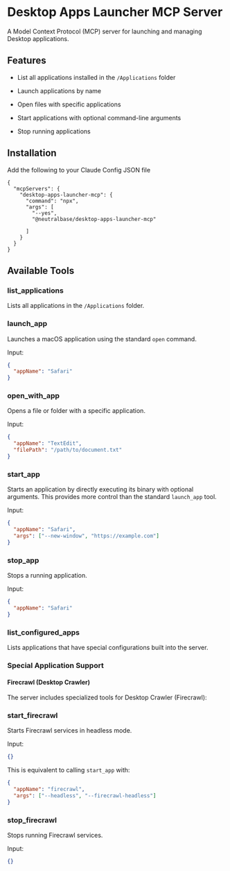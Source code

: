 # Desktop Apps Launcher MCP Server

A Model Context Protocol (MCP) server for launching and managing Desktop applications.

## Features

- List all applications installed in the `/Applications` folder

- Launch applications by name

- Open files with specific applications

- Start applications with optional command-line arguments

- Stop running applications

## Installation

Add the following to your Claude Config JSON file

```
{
  "mcpServers": {
    "desktop-apps-launcher-mcp": {
      "command": "npx",
      "args": [
        "--yes",
        "@neutralbase/desktop-apps-launcher-mcp"

      ]
    }
  }
}
```

## Available Tools

### list_applications

Lists all applications in the `/Applications` folder.

### launch_app

Launches a macOS application using the standard `open` command.

Input:

```json
{
  "appName": "Safari"
}
```

### open_with_app

Opens a file or folder with a specific application.

Input:

```json
{
  "appName": "TextEdit",
  "filePath": "/path/to/document.txt"
}
```

### start_app

Starts an application by directly executing its binary with optional arguments.
This provides more control than the standard `launch_app` tool.

Input:

```json
{
  "appName": "Safari",
  "args": ["--new-window", "https://example.com"]
}
```

### stop_app

Stops a running application.

Input:

```json
{
  "appName": "Safari"
}
```

### list_configured_apps

Lists applications that have special configurations built into the server.

### Special Application Support

#### Firecrawl (Desktop Crawler)

The server includes specialized tools for Desktop Crawler (Firecrawl):

### start_firecrawl

Starts Firecrawl services in headless mode.

Input:

```json
{}
```

This is equivalent to calling `start_app` with:

```json
{
  "appName": "firecrawl",
  "args": ["--headless", "--firecrawl-headless"]
}
```

### stop_firecrawl

Stops running Firecrawl services.

Input:

```json
{}
```
